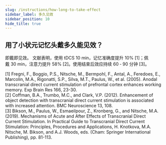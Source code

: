 ```yaml
---
slug: /instructions/how-long-to-take-effect
sidebar_label: 多久见效
sidebar_position: 10
hide_title: true
---
```


## 用了小状元记忆头戴多久能见效？

即戴即见效。 文献表明，使用 tDCS 10 min，记忆准确度提升 10% [1]；佩戴 30 min，注意力提升 58% [2]。使用结束后效应持续 60 ‑ 90 分钟 [3]。
  

[1] Fregni, F., Boggio, P.S., Nitsche, M., Bermpohl, F., Antal, A., Feredoes, E., Marcolin, M.A., Rigonatti, S.P., Silva, M.T., Paulus, W., et al. (2005). Anodal transcranial direct current stimulation of prefrontal cortex enhances working memory. Exp Brain Res 166, 23-30.  
[2] Coffman, B.A., Trumbo, M.C., and Clark, V.P. (2012). Enhancement of object detection with transcranial direct current stimulation is associated with increased attention. BMC Neuroscience 13, 108.  
[3] Bikson, M., Paulus, W., Esmaeilpour, Z., Kronberg, G., and Nitsche, M.A. (2019). Mechanisms of Acute and After Effects of Transcranial Direct Current Stimulation. In Practical Guide to Transcranial Direct Current Stimulation: Principles, Procedures and Applications, H. Knotkova, M.A. Nitsche, M. Bikson, and A.J. Woods, eds. (Cham: Springer International Publishing), pp. 81-113.

